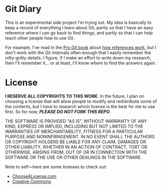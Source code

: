 Git Diary
=========

This is an experimental side project I'm trying out. My idea is
basically to keep a record of everything I learn about Git, partly so
that I have an easy reference where I can go back to find things, and
partly so that I can help teach other people how to use Git.

For example, I've read in the [Pro Git book][pro-git] about [how
references work][git-refs], but I don't work with the Git internals
often enough that I easily remember the nitty-gritty details. I
figure, if I make an effort to write down my research, then I'll
remember it...  or at least, I'll know where to find the answers
again.

License
=======

**I RESERVE ALL COPYRIGHTS TO THIS WORK**. In the future, I plan on
choosing a license that will allow people to modify and redistribute
some of the contents, but I have to research which license is the best
for me to use first. So for now, ***PLEASE DO NOT FORK THIS REPO***.

THE SOFTWARE IS PROVIDED "AS IS", WITHOUT WARRANTY OF ANY KIND,
EXPRESS OR IMPLIED, INCLUDING BUT NOT LIMITED TO THE WARRANTIES OF
MERCHANTABILITY, FITNESS FOR A PARTICULAR PURPOSE AND NONINFRINGEMENT.
IN NO EVENT SHALL THE AUTHORS OR COPYRIGHT HOLDERS BE LIABLE FOR ANY
CLAIM, DAMAGES OR OTHER LIABILITY, WHETHER IN AN ACTION OF CONTRACT,
TORT OR OTHERWISE, ARISING FROM, OUT OF OR IN CONNECTION WITH THE
SOFTWARE OR THE USE OR OTHER DEALINGS IN THE SOFTWARE.

Note to self&mdash;here are some licenses to check out:

* [ChooseALicense.com](http://choosealicense.com/)
* [Creative Commons](http://creativecommons.org/)

[pro-git]: http://git-scm.com/book
[git-refs]: http://git-scm.com/book/en/Git-Internals-Git-References
